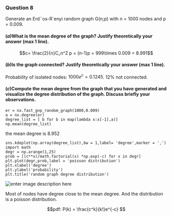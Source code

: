 ### Question 8
Generate an Erd¨os-R´enyi random graph G(n;p) with n = 1000 nodes and p = 0.009.
#### ($a$)What is the mean degree of the graph? Justify theoretically your answer (max 1 line).

$$c= \frac{2}{n}C_n^2 p = (n-1)p = 999\times 0.009 = 8.991$$
#### ($b$)Is the graph connected? Justify theoretically your answer (max 1 line).
Probability of isolated nodes: $1000e^c = 0.1245$. 12% not connected.
#### ($c$)Compute the mean degree from the graph that you have generated and visualize the degree distribution of the graph. Discuss briefly your observations.

	er = nx.fast_gnp_random_graph(1000,0.009)
	a = nx.degree(er)
	degree_list = [ b for b in map(lambda x:x[-1],a)]
	np.mean(degree_list)
	
the mean degree is 8.952

	sns.kdeplot(np.array(degree_list),bw = 1,label= 'degree',marker = ',')
	import math
	degr = np.arange(1,25)
	prob = [(c**x)/math.factorial(x) *np.exp(-c) for x in degr]
	plt.plot(degr,prob,label = 'poisson distribution')
	plt.xlabel('degree')
	plt.ylabel('probability')
	plt.title('random graph degree distribution')
![enter image description here](https://lh3.googleusercontent.com/ek4TxEUjejdDP0PvDDa57A6NPt56UFigHV01aqp5DCpxpbpnQLQcbdfyOFXteOy0LVf_XgJw1ElPqA)

Most of nodes have degree close to the mean degree. And the distribution is a poisson distribution.

$$pdf: P(k) = \frac{c^k}{k!}e^{-c} $$
<!--stackedit_data:
eyJoaXN0b3J5IjpbNDg4Njg4NTY2XX0=
-->